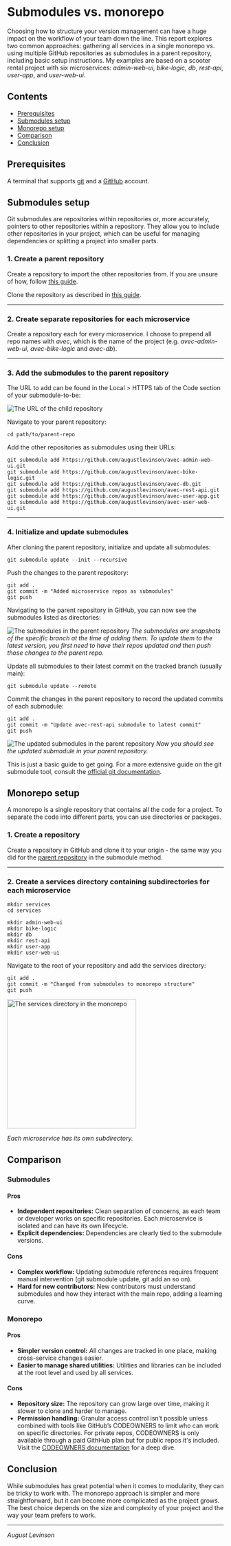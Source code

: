 Submodules vs. monorepo
===

Choosing how to structure your version management can have a huge impact on the workflow of your team down the line. This report explores two common approaches: gathering all services in a single monorepo vs. using multiple GitHub repositories as submodules in a parent repository, including basic setup instructions. My examples are based on a scooter rental project with six microservices: *admin-web-ui*, *bike-logic*, *db*, *rest-api*, *user-app*, and *user-web-ui*.

Contents
---
- [Prerequisites](#prerequisites)
- [Submodules setup](#submodules-setup)
- [Monorepo setup](#monorepo-setup)
- [Comparison](#comparison)
- [Conclusion](#conclusion)

Prerequisites
---
A terminal that supports [git](https://git-scm.com/) and a [GitHub](https://github.com/) account.

Submodules setup
---
Git submodules are repositories within repositories or, more accurately, pointers to other repositories within a repository. They allow you to include other repositories in your project, which can be useful for managing dependencies or splitting a project into smaller parts.

### 1. Create a parent repository

Create a repository to import the other repositories from. If you are unsure of how, follow [this guide](https://docs.github.com/en/repositories/creating-and-managing-repositories/quickstart-for-repositories).

Clone the repository as described in [this guide](https://docs.github.com/en/repositories/creating-and-managing-repositories/cloning-a-repository).
___
### 2. Create separate repositories for each microservice

Create a repository each for every microservice. I choose to prepend all repo names with *avec*, which is the name of the project (e.g. *avec-admin-web-ui*, *avec-bike-logic* and *avec-db*).

___
### 3. Add the submodules to the parent repository

The URL to add can be found in the Local > HTTPS tab of the Code section of your submodule-to-be:

![The URL of the child repository](img/add-submodule.png)

Navigate to your parent repository:

```
cd path/to/parent-repo
```

Add the other repositories as submodules using their URLs:
```
git submodule add https://github.com/augustlevinson/avec-admin-web-ui.git
git submodule add https://github.com/augustlevinson/avec-bike-logic.git
git submodule add https://github.com/augustlevinson/avec-db.git
git submodule add https://github.com/augustlevinson/avec-rest-api.git
git submodule add https://github.com/augustlevinson/avec-user-app.git
git submodule add https://github.com/augustlevinson/avec-user-web-ui.git
```
___
### 4. Initialize and update submodules

After cloning the parent repository, initialize and update all submodules:

```
git submodule update --init --recursive
```

Push the changes to the parent repository:

```
git add .
git commit -m "Added microservice repos as submodules"
git push
```

Navigating to the parent repository in GitHub, you can now see the submodules listed as directories:

![The submodules in the parent repository](img/submodules-repo.png)
*The submodules are snapshots of the specific branch at the time of adding them. To update them to the latest version, you first need to have their repos updated and then push those changes to the parent repo.*

Update all submodules to their latest commit on the tracked branch (usually main):
```
git submodule update --remote
```

Commit the changes in the parent repository to record the updated commits of each submodule:
```
git add .
git commit -m "Update avec-rest-api submodule to latest commit"
git push
```

![The updated submodules in the parent repository](img/updated-submodule.png)
*Now you should see the updated submodule in your parent repository.*

This is just a basic guide to get going. For a more extensive guide on the git submodule tool, consult the [official git documentation](https://git-scm.com/book/en/v2/Git-Tools-Submodules).

Monorepo setup
---
A monorepo is a single repository that contains all the code for a project. To separate the code into different parts, you can use directories or packages.

### 1. Create a repository
Create a repository in GitHub and clone it to your origin - the same way you did for the [parent repository](#1-create-a-parent-repository) in the submodule method.
___

### 2. Create a services directory containing subdirectories for each microservice

```
mkdir services
cd services

mkdir admin-web-ui
mkdir bike-logic
mkdir db
mkdir rest-api
mkdir user-app
mkdir user-web-ui
```

Navigate to the root of your repository and add the services directory:

```
git add .
git commit -m "Changed from submodules to monorepo structure"
git push
```
<img src="img/monorepo-directories.png" alt="The services directory in the monorepo" width="300px">

*Each microservice has its own subdirectory.*


Comparison
---
### Submodules
#### Pros
- **Independent repositories:** Clean separation of concerns, as each team or developer works on specific repositories. Each microservice is isolated and can have its own lifecycle.
- **Explicit dependencies:** Dependencies are clearly tied to the submodule versions.

#### Cons
- **Complex workflow:** Updating submodule references requires frequent manual intervention (git submodule update, git add an so on).
- **Hard for new contributors:** New contributors must understand submodules and how they interact with the main repo, adding a learning curve.

### Monorepo
#### Pros
- **Simpler version control:** All changes are tracked in one place, making cross-service changes easier.
- **Easier to manage shared utilities:** Utilities and libraries can be included at the root level and used by all services.

#### Cons
- **Repository size:** The repository can grow large over time, making it slower to clone and harder to manage.
- **Permission handling:** Granular access control isn’t possible unless combined with tools like GitHub’s CODEOWNERS to limit who can work on specific directories. For private repos, CODEOWNERS is only available through a paid GithHub plan but for public repos it's included. Visit the [CODEOWNERS documentation](https://docs.github.com/en/repositories/managing-your-repositorys-settings-and-features/customizing-your-repository/about-code-owners) for a deep dive.

Conclusion
---
While submodules has great potential when it comes to modularity, they can be tricky to work with. The monorepo approach is simpler and more straightforward, but it can become more complicated as the project grows. The best choice depends on the size and complexity of your project and the way your team prefers to work.

___
*August Levinson*
